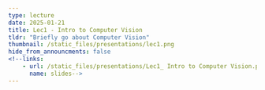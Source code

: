 ```yaml
---
type: lecture
date: 2025-01-21
title: Lec1 - Intro to Computer Vision
tldr: "Briefly go about Computer Vision"
thumbnail: /static_files/presentations/lec1.png
hide_from_announcments: false
<!--links:
    - url: /static_files/presentations/Lec1_ Intro to Computer Vision.pdf
      name: slides-->
---
```


